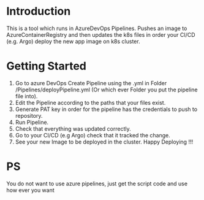 # Introduction 
This is a tool which runs in AzureDevOps Pipelines. Pushes an image to AzureContainerRegistry and then updates the k8s files in order your CI/CD (e.g. Argo) deploy the new app image on k8s cluster. 

# Getting Started
1. Go to azure DevOps Create Pipeline using the .yml in Folder /Pipelines/deployPipeline.yml (Or which ever Folder you put the pipeline file into).
2. Edit the Pipeline according to the paths that your files exist.
3. Generate PAT key in order for the pipeline has the credentials to push to repository.
3. Run Pipeline.
4. Check that everything was updated correctly.
5. Go to your CI/CD (e.g Argo) check that it tracked the change.
6. See your new Image to be deployed in the cluster. Happy Deploying !!!

# PS
You do not want to use azure pipelines, just get the script code and use how ever you want
